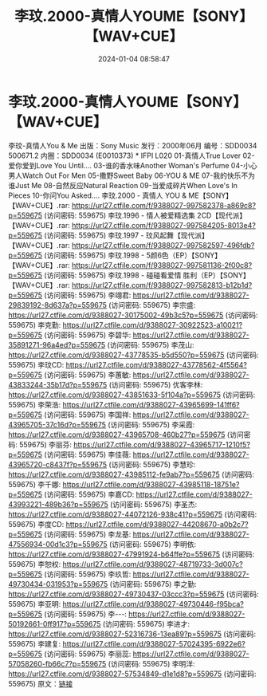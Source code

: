 ﻿---
title: 李玟.2000-真情人YOUME【SONY】【WAV+CUE】
date: 2024-01-04 08:58:47
categories: 古典音乐、新世纪、纯音雅乐
tags: 纯音雅乐
---
# 李玟.2000-真情人YOUME【SONY】【WAV+CUE】

李玟-真情人You & Me
出版：Sony Music
发行：2000年06月
编号：SDD0034 500671.2
内圈：SDD0034 (E0010373) * IFPI L020
01-真情人True Lover
02-爱你爱到Love You Until....
03-谁的香水味Another Woman's Perfume
04-小心男人Watch Out For Men
05-撒野Sweet Baby
06-YOU & ME
07-我的快乐不为谁Just Me
08-自然反应Natural Reaction
09-当爱成碎片When Love's In Pieces
10-你问You Asked....
李玟.2000 - 真情人 YOU & ME【SONY】【WAV+CUE】.rar: https://url27.ctfile.com/f/9388027-997582378-a869c8?p=559675
(访问密码: 559675)
李玟.1996 - 情人被爱精选集 2CD【现代派】【WAV+CUE】.rar: https://url27.ctfile.com/f/9388027-997584205-8013e4?p=559675
(访问密码: 559675)
李玟.1997 - 玟风起舞【现代派】【WAV+CUE】.rar: https://url27.ctfile.com/f/9388027-997582597-496fdb?p=559675
(访问密码: 559675)
李玟.1998 - 5颜6色（EP）【SONY】【WAV+CUE】.rar: https://url27.ctfile.com/f/9388027-997581136-2f00c8?p=559675
(访问密码: 559675)
李玟.1998 - 碰碰看爱情 胜利（EP）【SONY】【WAV+CUE】.rar: https://url27.ctfile.com/f/9388027-997582813-b12b1d?p=559675
(访问密码: 559675)
李翊君: https://url27.ctfile.com/d/9388027-29839192-8d637a?p=559675
(访问密码: 559675)
李宗盛: https://url27.ctfile.com/d/9388027-30175002-49b3c5?p=559675
(访问密码: 559675)
李克勤: https://url27.ctfile.com/d/9388027-30922523-a10021?p=559675
(访问密码: 559675)
李碧华: https://url27.ctfile.com/d/9388027-35891271-96a4ed?p=559675
(访问密码: 559675)
李茂山: https://url27.ctfile.com/d/9388027-43778535-b5d550?p=559675
(访问密码: 559675)
李玟CD: https://url27.ctfile.com/d/9388027-43778562-4f5564?p=559675
(访问密码: 559675)
李蕙敏: https://url27.ctfile.com/d/9388027-43833244-35b17d?p=559675
(访问密码: 559675)
优客李林: https://url27.ctfile.com/d/9388027-43851633-5f104a?p=559675
(访问密码: 559675)
李荣浩: https://url27.ctfile.com/d/9388027-43965699-141ff6?p=559675
(访问密码: 559675)
李国祥: https://url27.ctfile.com/d/9388027-43965705-37c16d?p=559675
(访问密码: 559675)
李采霞: https://url27.ctfile.com/d/9388027-43965708-460b27?p=559675
(访问密码: 559675)
李丽芬: https://url27.ctfile.com/d/9388027-43965717-1210f5?p=559675
(访问密码: 559675)
李佳薇: https://url27.ctfile.com/d/9388027-43965720-c8437f?p=559675
(访问密码: 559675)
李慧珍: https://url27.ctfile.com/d/9388027-43985112-fe9ab7?p=559675
(访问密码: 559675)
李千娜: https://url27.ctfile.com/d/9388027-43985118-18751e?p=559675
(访问密码: 559675)
李嘉CD: https://url27.ctfile.com/d/9388027-43993221-489b36?p=559675
(访问密码: 559675)
李圣杰: https://url27.ctfile.com/d/9388027-44072126-938c41?p=559675
(访问密码: 559675)
李度CD: https://url27.ctfile.com/d/9388027-44208670-a0b2c7?p=559675
(访问密码: 559675)
李龙基: https://url27.ctfile.com/d/9388027-47556934-00d1c3?p=559675
(访问密码: 559675)
李明依: https://url27.ctfile.com/d/9388027-47991924-b64ffe?p=559675
(访问密码: 559675)
李恕权: https://url27.ctfile.com/d/9388027-48719733-3d007c?p=559675
(访问密码: 559675)
李玖哲: https://url27.ctfile.com/d/9388027-49730434-031953?p=559675
(访问密码: 559675)
李之勤: https://url27.ctfile.com/d/9388027-49730437-03ccc3?p=559675
(访问密码: 559675)
李亚明: https://url27.ctfile.com/d/9388027-49730446-f95bca?p=559675
(访问密码: 559675)
李---: https://url27.ctfile.com/d/9388027-50192661-0ff917?p=559675
(访问密码: 559675)
李进才: https://url27.ctfile.com/d/9388027-52316736-13ea89?p=559675
(访问密码: 559675)
李建复: https://url27.ctfile.com/d/9388027-57024395-6922e6?p=559675
(访问密码: 559675)
李丽蕊: https://url27.ctfile.com/d/9388027-57058260-fb66c7?p=559675
(访问密码: 559675)
李明洋: https://url27.ctfile.com/d/9388027-57534849-d1e1d8?p=559675
(访问密码: 559675)
原文：[链接](https://blog.sina.com.cn/s/blog_1647c7e760103142h.html)